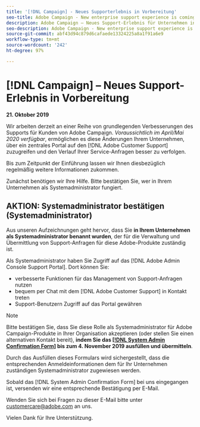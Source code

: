 ```yaml
---
title: '[!DNL Campaign] - Neues Supporterlebnis in Vorbereitung'
seo-title: Adobe Campaign - New enterprise support experience is coming
description: Adobe Campaign – Neues Support-Erlebnis für Unternehmen in Vorbereitung
seo-description: Adobe Campaign - New enterprise support experience is coming
source-git-commit: abf43d94c879d6cafaede13324225a8a1f91a6e9
workflow-type: tm+mt
source-wordcount: '242'
ht-degree: 97%

---
```



# [!DNL Campaign] – Neues Support-Erlebnis in Vorbereitung

**21. Oktober 2019**

Wir arbeiten derzeit an einer Reihe von grundlegenden Verbesserungen des Supports für Kunden von Adobe Campaign. *Voraussichtlich im April/Mai 2020 verfügbar*, ermöglichen es diese Änderungen Ihrem Unternehmen, über ein zentrales Portal auf den [!DNL Adobe Customer Support] zuzugreifen und den Verlauf Ihrer Service-Anfragen besser zu verfolgen.

Bis zum Zeitpunkt der Einführung lassen wir Ihnen diesbezüglich regelmäßig weitere Informationen zukommen.

Zunächst benötigen wir Ihre Hilfe. Bitte bestätigen Sie, wer in Ihrem Unternehmen als Systemadministrator fungiert.

## AKTION: Systemadministrator bestätigen (Systemadministrator)

Aus unseren Aufzeichnungen geht hervor, dass Sie **in Ihrem Unternehmen als Systemadministrator benannt wurden**, der für die Verwaltung und Übermittlung von Support-Anfragen für diese Adobe-Produkte zuständig ist.

Als Systemadministrator haben Sie Zugriff auf das [!DNL Adobe Admin Console Support Portal]. Dort können Sie:

* verbesserte Funktionen für das Management von Support-Anfragen nutzen
* bequem per Chat mit dem [!DNL Adobe Customer Support] in Kontakt treten
* Support-Benutzern Zugriff auf das Portal gewähren

>[!NOTE]
>
>Bitte bestätigen Sie, dass Sie diese Rolle als Systemadministrator für Adobe Campaign-Produkte in Ihrer Organisation akzeptieren (oder stellen Sie einen alternativen Kontakt bereit), **indem Sie das [[!DNL System Admin Confirmation Form]](https://adobe.allegiancetech.com/cgi-bin/qwebcorporate.dll?idx=SSSVH6) bis zum 4. November 2019 ausfüllen und übermitteln**.
>
>Durch das Ausfüllen dieses Formulars wird sichergestellt, dass die entsprechenden Anmeldeinformationen dem für Ihr Unternehmen zuständigen Systemadministrator zugewiesen werden.

Sobald das [!DNL System Admin Confirmation Form] bei uns eingegangen ist, versenden wir eine entsprechende Bestätigung per E-Mail.

Wenden Sie sich bei Fragen zu dieser E-Mail bitte unter customercare@adobe.com an uns.

Vielen Dank für Ihre Unterstützung.
